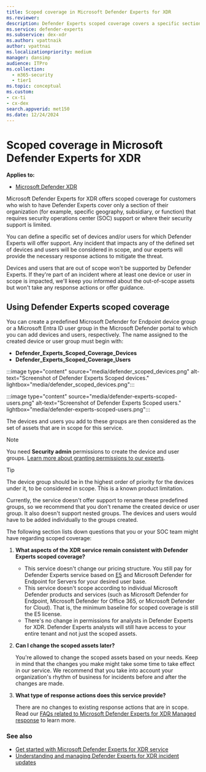 ```yaml
---
title: Scoped coverage in Microsoft Defender Experts for XDR
ms.reviewer:
description: Defender Experts scoped coverage covers a specific section of the organization where SOC support is limited.
ms.service: defender-experts
ms.subservice: dex-xdr
ms.author: vpattnaik
author: vpattnai
ms.localizationpriority: medium
manager: dansimp
audience: ITPro
ms.collection:
  - m365-security
  - tier1
ms.topic: conceptual
ms.custom: 
- cx-ti
- cx-dex
search.appverid: met150
ms.date: 12/24/2024
---
```


# Scoped coverage in Microsoft Defender Experts for XDR

**Applies to:**

- [Microsoft Defender XDR](microsoft-365-defender.md)

Microsoft Defender Experts for XDR offers scoped coverage for customers who wish to have Defender Experts cover only a section of their organization (for example, specific geography, subsidiary, or function) that requires security operations center (SOC) support or where their security support is limited.

You can define a specific set of devices and/or users for which Defender Experts will offer support. Any incident that impacts any of the defined set of devices and users will be considered in scope, and our experts will provide the necessary response actions to mitigate the threat.

Devices and users that are out of scope won't be supported by Defender Experts. If they're part of an incident where at least one device or user in scope is impacted, we'll keep you informed about the out-of-scope assets but won't take any response actions or offer guidance.

## Using Defender Experts scoped coverage

You can create a predefined Microsoft Defender for Endpoint device group or a Microsoft Entra ID user group in the Microsoft Defender portal to which you can add devices and users, respectively. The name assigned to the created device or user group must begin with:

- **Defender_Experts_Scoped_Coverage_Devices**
- **Defender_Experts_Scoped_Coverage_Users**

:::image type="content" source="media/defender_scoped_devices.png" alt-text="Screenshot of Defender Experts Scoped devices." lightbox="media/defender_scoped_devices.png":::

:::image type="content" source="media/defender-experts-scoped-users.png" alt-text="Screenshot of Defender Experts Scoped users." lightbox="media/defender-experts-scoped-users.png":::

The devices and users you add to these groups are then considered as the set of assets that are in scope for this service.

> [!NOTE]
> You need **Security admin** permissions to create the device and user groups. [Learn more about granting permissions to our experts](get-started-xdr.md#grant-permissions-to-our-experts).

> [!TIP]
> The device group should be in the highest order of priority for the devices under it, to be considered in scope. This is a known product limitation.

Currently, the service doesn't offer support to rename these predefined groups, so we recommend that you don't rename the created device or user group. It also doesn't support nested groups. The devices and users would have to be added individually to the groups created.

The following section lists down questions that you or your SOC team might have regarding scoped coverage:

1. **What aspects of the XDR service remain consistent with Defender Experts scoped coverage?**
   - This service doesn't change our pricing structure. You still pay for Defender Experts service based on [E5](before-you-begin-xdr.md#eligibility-and-licensing) and Microsoft Defender for Endpoint for Servers for your desired user base.
   - This service doesn't scope according to individual Microsoft Defender products and services (such as Microsoft Defender for Endpoint, Microsoft Defender for Office 365, or Microsoft Defender for Cloud). That is, the minimum baseline for scoped coverage is still the E5 license.
   - There's no change in permissions for analysts in Defender Experts for XDR. Defender Experts analysts will still have access to your entire tenant and not just the scoped assets.

2. **Can I change the scoped assets later?**

   You're allowed to change the scoped assets based on your needs. Keep in mind that the changes you make might take some time to take effect in our service. We recommend that you take into account your organization's rhythm of business for incidents before and after the changes are made.

3. **What type of response actions does this service provide?**

   There are no changes to existing response actions that are in scope. Read our [FAQs related to Microsoft Defender Experts for XDR Managed response](../defender-xdr/frequently-asked-questions.md) to learn more.

### See also

- [Get started with Microsoft Defender Experts for XDR service](managed-detection-and-response-xdr.md)
- [Understanding and managing Defender Experts for XDR incident updates](faq-incident-notifications-xdr.md)